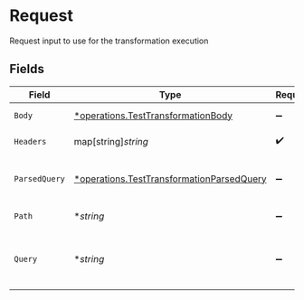 # Request

Request input to use for the transformation execution


## Fields

| Field                                                                                                 | Type                                                                                                  | Required                                                                                              | Description                                                                                           |
| ----------------------------------------------------------------------------------------------------- | ----------------------------------------------------------------------------------------------------- | ----------------------------------------------------------------------------------------------------- | ----------------------------------------------------------------------------------------------------- |
| `Body`                                                                                                | [*operations.TestTransformationBody](../../models/operations/testtransformationbody.md)               | :heavy_minus_sign:                                                                                    | Body of the request                                                                                   |
| `Headers`                                                                                             | map[string]*string*                                                                                   | :heavy_check_mark:                                                                                    | Headers of the request                                                                                |
| `ParsedQuery`                                                                                         | [*operations.TestTransformationParsedQuery](../../models/operations/testtransformationparsedquery.md) | :heavy_minus_sign:                                                                                    | JSON representation of the query params                                                               |
| `Path`                                                                                                | **string*                                                                                             | :heavy_minus_sign:                                                                                    | Path of the request                                                                                   |
| `Query`                                                                                               | **string*                                                                                             | :heavy_minus_sign:                                                                                    | String representation of the query params of the request                                              |